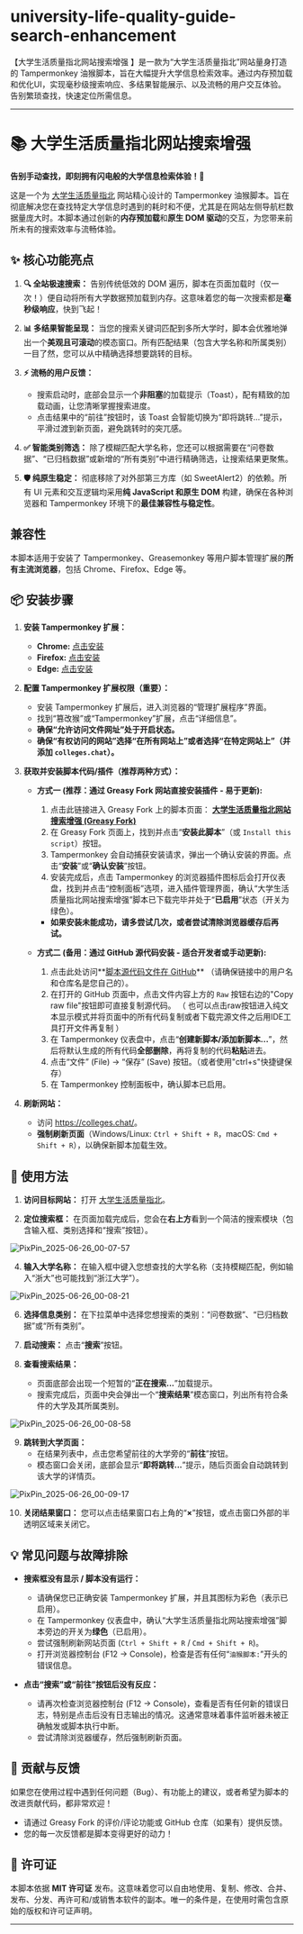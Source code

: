 # university-life-quality-guide-search-enhancement
【大学生活质量指北网站搜索增强 】是一款为“大学生活质量指北”网站量身打造的 Tampermonkey 油猴脚本，旨在大幅提升大学信息检索效率。通过内存预加载和优化UI，实现毫秒级搜索响应、多结果智能展示、以及流畅的用户交互体验。告别繁琐查找，快速定位所需信息。

-----

# 📚 大学生活质量指北网站搜索增强

**告别手动查找，即刻拥有闪电般的大学信息检索体验！🚀**

这是一个为 [大学生活质量指北](https://colleges.chat/) 网站精心设计的 Tampermonkey 油猴脚本。旨在彻底解决您在查找特定大学信息时遇到的耗时和不便，尤其是在网站左侧导航栏数据量庞大时。本脚本通过创新的**内存预加载**和**原生 DOM 驱动**的交互，为您带来前所未有的搜索效率与流畅体验。

## ✨ 核心功能亮点

1.  **🔍 全站极速搜索：** 告别传统低效的 DOM 遍历，脚本在页面加载时（仅一次！）便自动将所有大学数据预加载到内存。这意味着您的每一次搜索都是**毫秒级响应**，快到飞起！

2.  **📊 多结果智能呈现：** 当您的搜索关键词匹配到多所大学时，脚本会优雅地弹出一个**美观且可滚动**的模态窗口。所有匹配结果（包含大学名称和所属类别）一目了然，您可以从中精确选择想要跳转的目标。

3.  **⚡️ 流畅的用户反馈：**
    * 搜索启动时，底部会显示一个**非阻塞**的加载提示（Toast），配有精致的加载动画，让您清晰掌握搜索进度。
    * 点击结果中的“前往”按钮时，该 Toast 会智能切换为“即将跳转...”提示，平滑过渡到新页面，避免跳转时的突兀感。

4.  **✅ 智能类别筛选：** 除了模糊匹配大学名称，您还可以根据需要在“问卷数据”、“已归档数据”或新增的“所有类别”中进行精确筛选，让搜索结果更聚焦。

5.  **🛡️ 纯原生稳定：** 彻底移除了对外部第三方库（如 SweetAlert2）的依赖。所有 UI 元素和交互逻辑均采用**纯 JavaScript 和原生 DOM** 构建，确保在各种浏览器和 Tampermonkey 环境下的**最佳兼容性与稳定性**。

## 兼容性

本脚本适用于安装了 Tampermonkey、Greasemonkey 等用户脚本管理扩展的**所有主流浏览器**，包括 Chrome、Firefox、Edge 等。

## 📦 安装步骤

1.  **安装 Tampermonkey 扩展：**
    * **Chrome:** [点击安装](https://chrome.google.com/webstore/detail/tampermonkey/dhdgffkkebhmkfjojejmpbldmpobfkfo)
    * **Firefox:** [点击安装](https://addons.mozilla.org/zh-CN/firefox/addon/tampermonkey/)
    * **Edge:** [点击安装](https://microsoftedge.microsoft.com/addons/detail/tampermonkey/iikmkjmpbldldcalohfklkllfgjnnlse)

2.  **配置 Tampermonkey 扩展权限（重要）：**
    * 安装 Tampermonkey 扩展后，进入浏览器的“管理扩展程序”界面。
    * 找到“篡改猴”或“Tampermonkey”扩展，点击“详细信息”。
    * **确保“允许访问文件网址”处于开启状态。**
    * **确保“有权访问的网站”选择“在所有网站上”或者选择“在特定网站上”（并添加 `colleges.chat`）。**

3.  **获取并安装脚本代码/插件（推荐两种方式）：**

    * **方式一 (推荐：通过 Greasy Fork 网站直接安装插件 - 易于更新):**
        1.  点击此链接进入 Greasy Fork 上的脚本页面：
            **[大学生活质量指北网站搜索增强 (Greasy Fork)](https://greasyfork.org/en/scripts/540757-%E5%A4%A7%E5%AD%A6%E7%94%9F%E6%B4%BB%E8%B4%A8%E9%87%8F%E6%8C%87%E5%8C%97%E7%BD%91%E7%AB%99%E6%90%9C%E7%B4%A2%E5%A2%9E%E5%BC%BA-%E6%9C%80%E7%BB%88%E4%BF%AE%E5%A4%8D%E7%89%88)**
        2.  在 Greasy Fork 页面上，找到并点击“**安装此脚本**”（或 `Install this script`）按钮。
        3.  Tampermonkey 会自动捕获安装请求，弹出一个确认安装的界面。点击“**安装**”或“**确认安装**”按钮。
        4.  安装完成后，点击 Tampermonkey 的浏览器插件图标后会打开仪表盘，找到并点击“控制面板”选项，进入插件管理界面，确认“大学生活质量指北网站搜索增强”脚本已下载完毕并处于“**已启用**”状态（开关为绿色）。
        * **如果安装未能成功，请多尝试几次，或者尝试清除浏览器缓存后再试。**

    * **方式二 (备用：通过 GitHub 源代码安装 - 适合开发者或手动更新):**
        1.  点击此处访问**[脚本源代码文件在 GitHub](https://github.com/Endotch/university-life-quality-guide-search-enhancement/blob/main/university-life-quality-guide-search-enhancement.user.js)** （请确保链接中的用户名和仓库名是您自己的）。
        2.  在打开的 GitHub 页面中，点击文件内容上方的 `Raw` 按钮右边的"Copy raw file"按钮即可直接复制源代码。
           （ 也可以点击raw按钮进入纯文本显示模式并将页面中的所有代码复制或者下载完源文件之后用IDE工具打开文件再复制 ）
        4.  在 Tampermonkey 仪表盘中，点击“**创建新脚本/添加新脚本...**”，然后将默认生成的所有代码**全部删除**，再将复制的代码**粘贴**进去。
        5.  点击“文件” (File) -> “保存” (Save) 按钮。（或者使用"ctrl+s"快捷键保存）
        6.  在 Tampermonkey 控制面板中，确认脚本已启用。

4.  **刷新网站：**
    * 访问 <https://colleges.chat/>。
    * **强制刷新页面**（Windows/Linux: `Ctrl + Shift + R`，macOS: `Cmd + Shift + R`），以确保新脚本加载生效。

## 🚀 使用方法

1.  **访问目标网站：** 打开 [大学生活质量指北](https://colleges.chat/)。

2.  **定位搜索框：** 在页面加载完成后，您会在**右上方**看到一个简洁的搜索模块（包含输入框、类别选择和“搜索”按钮）。

![PixPin_2025-06-26_00-07-57](https://github.com/user-attachments/assets/ac65668d-43b8-47b1-a601-1f49d2814786)

4.  **输入大学名称：** 在输入框中键入您想查找的大学名称（支持模糊匹配，例如输入“浙大”也可能找到“浙江大学”）。

![PixPin_2025-06-26_00-08-21](https://github.com/user-attachments/assets/9feb23cf-51f0-4d96-83ae-6b33d00e87ac)

6.  **选择信息类别：** 在下拉菜单中选择您想搜索的类别：“问卷数据”、“已归档数据”或“所有类别”。

7.  **启动搜索：** 点击“**搜索**”按钮。

8.  **查看搜索结果：**
    * 页面底部会出现一个短暂的“**正在搜索...**”加载提示。
    * 搜索完成后，页面中央会弹出一个“**搜索结果**”模态窗口，列出所有符合条件的大学及其所属类别。

![PixPin_2025-06-26_00-08-58](https://github.com/user-attachments/assets/6ae688da-e523-42fa-862f-8f3576952560)

9.  **跳转到大学页面：**
    * 在结果列表中，点击您希望前往的大学旁的“**前往**”按钮。
    * 模态窗口会关闭，底部会显示“**即将跳转...**”提示，随后页面会自动跳转到该大学的详情页。

![PixPin_2025-06-26_00-09-17](https://github.com/user-attachments/assets/7df9f675-1d27-487a-8235-fcc32db43d66)

10.  **关闭结果窗口：** 您可以点击结果窗口右上角的“**×**”按钮，或点击窗口外部的半透明区域来关闭它。

## 💡 常见问题与故障排除

* **搜索框没有显示 / 脚本没有运行：**
    * 请确保您已正确安装 Tampermonkey 扩展，并且其图标为彩色（表示已启用）。
    * 在 Tampermonkey 仪表盘中，确认“大学生活质量指北网站搜索增强”脚本旁边的开关为**绿色**（已启用）。
    * 尝试强制刷新网站页面 (`Ctrl + Shift + R` / `Cmd + Shift + R`)。
    * 打开浏览器控制台 (F12 -> Console)，检查是否有任何“`油猴脚本:`”开头的错误信息。

* **点击“搜索”或“前往”按钮后没有反应：**
    * 请再次检查浏览器控制台 (F12 -> Console)，查看是否有任何新的错误日志，特别是点击后没有日志输出的情况。这通常意味着事件监听器未被正确触发或脚本执行中断。
    * 尝试清除浏览器缓存，然后强制刷新页面。

## 💖 贡献与反馈

如果您在使用过程中遇到任何问题（Bug）、有功能上的建议，或者希望为脚本的改进贡献代码，都非常欢迎！
* 请通过 Greasy Fork 的评价/评论功能或 GitHub 仓库（如果有）提供反馈。
* 您的每一次反馈都是脚本变得更好的动力！

## 📜 许可证

本脚本依据 **MIT 许可证** 发布。这意味着您可以自由地使用、复制、修改、合并、发布、分发、再许可和/或销售本软件的副本。唯一的条件是，在使用时需包含原始的版权和许可证声明。

-----





